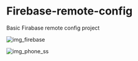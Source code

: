 # Firebase-remote-config
Basic Firabase remote config project

![img_firebase](https://user-images.githubusercontent.com/74837526/208757532-eff1b785-11b7-48f4-8a2a-e1bc9c3391fe.PNG)

![img_phone_ss](https://user-images.githubusercontent.com/74837526/208758021-420c1927-8911-4966-a9a8-bbc726ec27b4.jpg)
